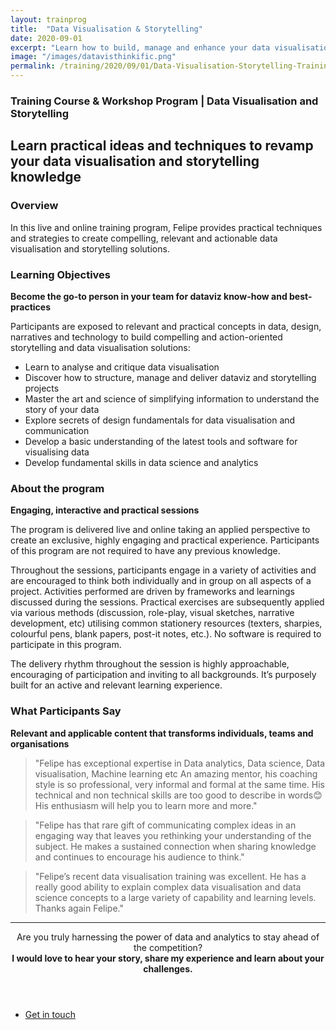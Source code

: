 ```yaml
---
layout: trainprog
title:  "Data Visualisation & Storytelling"
date: 2020-09-01
excerpt: "Learn how to build, manage and enhance your data visualisation and storytelling solutions."
image: "/images/datavisthinkific.png"
permalink: /training/2020/09/01/Data-Visualisation-Storytelling-Training-Course-Program
---
```



<h3>Training Course & Workshop Program | Data Visualisation and Storytelling</h3>
<!--- <span class="image left"><img src="{{ "/images/xxx.png" | absolute_url }}" alt="" /></span> --->

<h2>Learn practical ideas and techniques to revamp your data visualisation and storytelling knowledge</h2>


<h3>Overview</h3>
In this live and online training program, Felipe provides practical techniques and strategies to create compelling, relevant and actionable data visualisation and storytelling solutions. 

<h3>Learning Objectives</h3>
<strong>Become the go-to person in your team for dataviz know-how and best-practices</strong>

Participants are exposed to relevant and practical concepts in data, design, narratives and technology to build compelling and action-oriented storytelling and data visualisation solutions:

- Learn to analyse and critique data visualisation
- Discover how to structure, manage and deliver dataviz and storytelling projects
- Master the art and science of simplifying information to understand the story of your data
- Explore secrets of design fundamentals for data visualisation and communication
- Develop a basic understanding of the latest tools and software for visualising data
- Develop fundamental skills in data science and analytics


<h3>About the program</h3>
<strong>Engaging, interactive and practical sessions</strong>


The program is  delivered live and online taking an applied perspective to create an exclusive, highly engaging and practical experience. Participants of this program are not required to have any previous knowledge. 

Throughout the sessions, participants engage in a variety of activities and are encouraged to think both individually and in group on all aspects of a project. Activities performed are driven by frameworks and learnings discussed during the sessions. Practical exercises are subsequently applied via various methods (discussion, role-play, visual sketches, narrative development, etc) utilising common stationery resources (texters, sharpies, colourful pens, blank papers, post-it notes, etc.). No software is required to participate in this program.

The delivery rhythm throughout the session is highly approachable, encouraging of participation and inviting to all backgrounds. It’s purposely built for an active and relevant learning experience. 


<h3>What Participants Say</h3>
<strong>Relevant and applicable content that transforms individuals, teams and organisations</strong>

<blockquote>"Felipe has exceptional expertise in Data analytics, Data science, Data visualisation, Machine learning etc An amazing mentor, his coaching style is so professional, very informal and formal at the same time. His technical and non technical skills are too good to describe in words😊 His enthusiasm will help you to learn more and more."</blockquote>

<blockquote>"Felipe has that rare gift of communicating complex ideas in an engaging way that leaves you rethinking your understanding of the subject. He makes a sustained connection when sharing knowledge and continues to encourage his audience to think."</blockquote>

<blockquote>"Felipe’s recent data visualisation training was excellent. He has a really good ability to explain complex data visualisation and data science concepts to a large variety of capability and learning levels. Thanks again Felipe."</blockquote>


<script async data-uid="bb4a260ea9" src="https://thoughtful-builder-4808.ck.page/bb4a260ea9/index.js"></script>



<hr>
<header class="major">

Are you truly harnessing the power of data and analytics to stay ahead of the competition?
<br>
<strong>I would love to hear your story, share my experience and learn about your challenges.</strong>

</header>



<ul class="actions fit small">
	<li><a href="mailto:felipe@feliperego.com.au" class="button special fit big">Get in touch</a></li>
</ul>

<!-- Go to www.addthis.com/dashboard to customize your tools --> <script type="text/javascript" src="//s7.addthis.com/js/300/addthis_widget.js#pubid=ra-5a5754f09a4aa453"></script>


